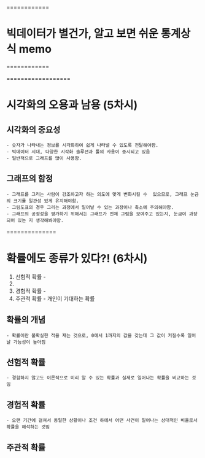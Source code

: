 ============
# 빅데이터가 별건가, 알고 보면 쉬운 통계상식 memo
============





==================
# 시각화의 오용과 남용 (5차시)

## 시각화의 중요성 
    - 숫자가 나타내는 정보를 시각화하여 쉽게 나타낼 수 있도록 전달해야함.
    - 빅데이터 시대, 다양한 시각화 솔루션과 툴의 사용이 중시되고 있음
    - 일반적으로 그래프를 많이 사용함. 

## 그래프의 함정 
    - 그래프를 그리는 사람이 강조하고자 하는 의도에 맞게 변화시킬 수  있으므로, 그래프 눈금의 크기를 일관성 있게 유지해야함.
    - 그림도표의 경우 그리는 과정에서 일어날 수 있는 과장이나 축소에 주의해야함.
    - 그래프의 공정성을 평가하기 위해서는 그래프가 전체 그림을 보여주고 있는지, 눈금이 과장되어 있는 지 생각해봐야함.



==============
# 확률에도 종류가 있다?! (6차시)

1. 선험적 확률 - 
2. 
3. 경험적 확률 - 
4. 주관적 확률 - 개인이 기대하는 확률 

## 확률의 개념 
    - 확률이란 불확실한 적을 재는 것으로, 0에서 1까지의 값을 갖는데 그 값이 커질수록 일어날 가능성이 높아짐

## 선험적 확률
    - 경험하지 않고도 이론적으로 미리 알 수 있는 확률과 실제로 일어나는 확률을 비교하는 것임

## 경험적 확률
    - 오랜 기간에 걸쳐서 동일한 상황이나 조건 하에서 어떤 사건이 일어나는 상대적인 비율로서 확률을 해석하는 것임

## 주관적 확률
    